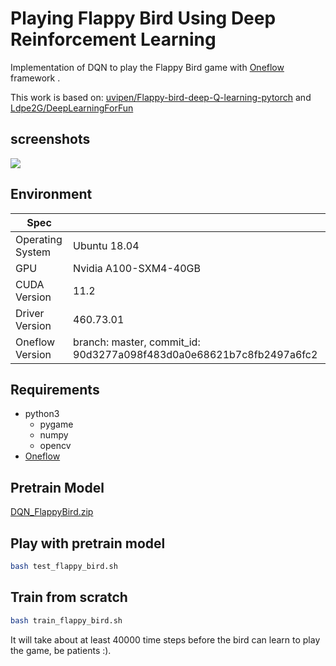 # Playing Flappy Bird Using Deep Reinforcement Learning

Implementation of DQN to play the Flappy Bird game with [Oneflow](https://github.com/Oneflow-inc/oneflow/) framework .

This work is based on: [uvipen/Flappy-bird-deep-Q-learning-pytorch](https://github.com/uvipen/Flappy-bird-deep-Q-learning-pytorch) and [Ldpe2G/DeepLearningForFun](https://github.com/Ldpe2G/DeepLearningForFun/tree/bb532da54df8d65471099222c0b534b2210315d5/Oneflow-Python/DRL-FlappyBird)

## screenshots
<img src="demo/play.gif"/>

## Environment
| Spec                        |                                                             |
|-----------------------------|-------------------------------------------------------------|
| Operating System            | Ubuntu 18.04                                        |
| GPU                         | Nvidia A100-SXM4-40GB                          |
| CUDA Version                | 11.2                                                   |
| Driver Version              | 460.73.01                                             |
| Oneflow Version 	          | branch: master, commit_id: 90d3277a098f483d0a0e68621b7c8fb2497a6fc2 |

## Requirements

* python3
    - pygame
    - numpy
    - opencv
* [Oneflow](https://github.com/Oneflow-inc/oneflow)

## Pretrain Model

[DQN_FlappyBird.zip](https://oneflow-public.oss-cn-beijing.aliyuncs.com/model_zoo/rl/DQN_FlappyBird.zip)

## Play with pretrain model

```bash
bash test_flappy_bird.sh
```

## Train from scratch

```bash
bash train_flappy_bird.sh
```

It will take about at least 40000 time steps before the bird can learn to play the game, be patients :).




